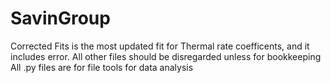 # SavinGroup
Corrected Fits is the most updated fit for Thermal rate coefficents, and it includes error. All other files should be disregarded unless for bookkeeping
All .py files are for file tools for data analysis
